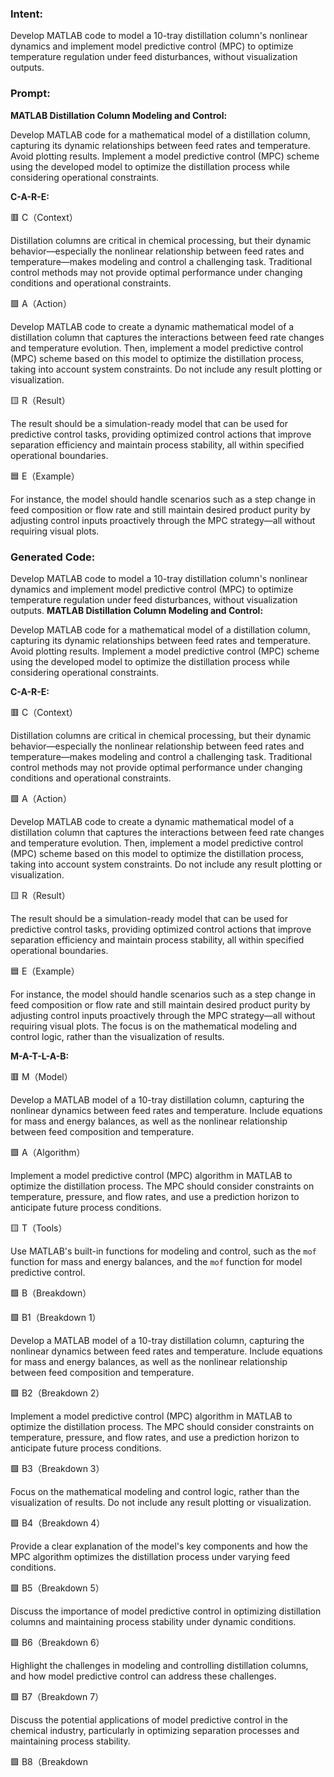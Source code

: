 ### Intent:
Develop MATLAB code to model a 10-tray distillation column's nonlinear dynamics and implement model predictive control (MPC) to optimize temperature regulation under feed disturbances, without visualization outputs.

### Prompt:
**MATLAB Distillation Column Modeling and Control:**

Develop MATLAB code for a mathematical model of a distillation column, capturing its dynamic relationships between feed rates and temperature. Avoid plotting results.
Implement a model predictive control (MPC) scheme using the developed model to optimize the distillation process while considering operational constraints.


**C-A-R-E:**

🟥 C（Context）

Distillation columns are critical in chemical processing, but their dynamic behavior—especially the nonlinear relationship between feed rates and temperature—makes modeling and control a challenging task. Traditional control methods may not provide optimal performance under changing conditions and operational constraints.

🟩 A（Action）

Develop MATLAB code to create a dynamic mathematical model of a distillation column that captures the interactions between feed rate changes and temperature evolution. Then, implement a model predictive control (MPC) scheme based on this model to optimize the distillation process, taking into account system constraints. Do not include any result plotting or visualization.

🟨 R（Result）

The result should be a simulation-ready model that can be used for predictive control tasks, providing optimized control actions that improve separation efficiency and maintain process stability, all within specified operational boundaries.

🟦 E（Example）

For instance, the model should handle scenarios such as a step change in feed composition or flow rate and still maintain desired product purity by adjusting control inputs proactively through the MPC strategy—all without requiring visual plots.

### Generated Code:
Develop MATLAB code to model a 10-tray distillation column's nonlinear dynamics and implement model predictive control (MPC) to optimize temperature regulation under feed disturbances, without visualization outputs.
**MATLAB Distillation Column Modeling and Control:**

Develop MATLAB code for a mathematical model of a distillation column, capturing its dynamic relationships between feed rates and temperature. Avoid plotting results.
Implement a model predictive control (MPC) scheme using the developed model to optimize the distillation process while considering operational constraints.


**C-A-R-E:**

🟥 C（Context）

Distillation columns are critical in chemical processing, but their dynamic behavior—especially the nonlinear relationship between feed rates and temperature—makes modeling and control a challenging task. Traditional control methods may not provide optimal performance under changing conditions and operational constraints.

🟩 A（Action）

Develop MATLAB code to create a dynamic mathematical model of a distillation column that captures the interactions between feed rate changes and temperature evolution. Then, implement a model predictive control (MPC) scheme based on this model to optimize the distillation process, taking into account system constraints. Do not include any result plotting or visualization.

🟨 R（Result）

The result should be a simulation-ready model that can be used for predictive control tasks, providing optimized control actions that improve separation efficiency and maintain process stability, all within specified operational boundaries.

🟦 E（Example）

For instance, the model should handle scenarios such as a step change in feed composition or flow rate and still maintain desired product purity by adjusting control inputs proactively through the MPC strategy—all without requiring visual plots. The focus is on the mathematical modeling and control logic, rather than the visualization of results.

**M-A-T-L-A-B:**

🟥 M（Model）

Develop a MATLAB model of a 10-tray distillation column, capturing the nonlinear dynamics between feed rates and temperature. Include equations for mass and energy balances, as well as the nonlinear relationship between feed composition and temperature.

🟩 A（Algorithm）

Implement a model predictive control (MPC) algorithm in MATLAB to optimize the distillation process. The MPC should consider constraints on temperature, pressure, and flow rates, and use a prediction horizon to anticipate future process conditions.

🟨 T（Tools）

Use MATLAB's built-in functions for modeling and control, such as the `mof` function for mass and energy balances, and the `mof` function for model predictive control.

🟩 B（Breakdown）

🟩 B1（Breakdown 1）

Develop a MATLAB model of a 10-tray distillation column, capturing the nonlinear dynamics between feed rates and temperature. Include equations for mass and energy balances, as well as the nonlinear relationship between feed composition and temperature.

🟩 B2（Breakdown 2）

Implement a model predictive control (MPC) algorithm in MATLAB to optimize the distillation process. The MPC should consider constraints on temperature, pressure, and flow rates, and use a prediction horizon to anticipate future process conditions.

🟩 B3（Breakdown 3）

Focus on the mathematical modeling and control logic, rather than the visualization of results. Do not include any result plotting or visualization.

🟩 B4（Breakdown 4）

Provide a clear explanation of the model's key components and how the MPC algorithm optimizes the distillation process under varying feed conditions.

🟩 B5（Breakdown 5）

Discuss the importance of model predictive control in optimizing distillation columns and maintaining process stability under dynamic conditions.

🟩 B6（Breakdown 6）

Highlight the challenges in modeling and controlling distillation columns, and how model predictive control can address these challenges.

🟩 B7（Breakdown 7）

Discuss the potential applications of model predictive control in the chemical industry, particularly in optimizing separation processes and maintaining process stability.

🟩 B8（Breakdown
